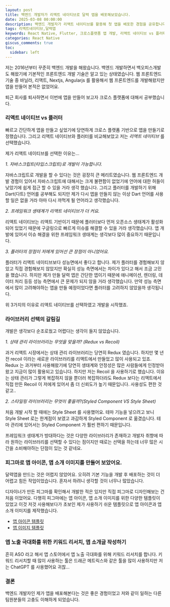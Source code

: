 ```yaml
---
layout: post
title: 백엔드 개발자가 리액트 네이티브로 달력 앱을 배포해보았습니다.
date: 2025-03-08 00:00:00
description: 백엔드 개발자가 리액트 네이티브를 활용해 첫 앱을 배포한 경험을 공유합니다. 리액트 네이티브 vs 플러터 비교, 상태 관리, 스타일링, ASO 키워드 리서치까지!
tags: 리액트네이티브,달력앱
keywords: React Native, Flutter, 크로스플랫폼 앱 개발, 리액트 네이티브 vs 플러터, 백엔드 개발자 앱 개발, React Native 상태 관리, Recoil vs Redux, Styled Component, 앱 개발 과정, 앱 배포 경험, 앱스토어 최적화(ASO), 앱 키워드 리서치, 피그마 앱 디자인, 앱 아이콘 제작, 앱 소개 이미지, iOS 앱 개발, Android 앱 개발, React Native 라이브러리 선택, 개발자 앱 출시, 앱스토어 마케팅
categories: React Native
giscus_comments: true
toc:
  sidebar: left
---
```


저는 2016년부터 꾸준히 백엔드 개발을 해왔습니다. 백엔드 개발하면서 백오피스개발도 해왔기에 기본적인 프론트엔드 개발 기술은 알고 있는 상태였습니다.
웹 프론트엔드 기술 중 바닐라, 리액트, Nextjs, Angularjs 를 활용해서 웹 프론트엔드를 개발해왔지만 앱을 만들어 본적은 없었어요.

퇴근 회사를 퇴사하면서 이번에 앱을 만들어 보고자 크로스 플랫폼에 대해서 공부했습니다.

### 리액트 네이티브 vs 플러터

빠르고 간단하게 앱을 만들고 싶었기에 당연하게 크로스 플랫폼 기반으로 앱을 만들기로 정했습니다.
그리고 리액트 네이티브와 플러터를 비교해보았고 저는 _리액트 네이티브_ 를 선택했습니다.

제가 리액트 네이티브를 선택한 이유는...

_1. 자바스크립트(타입스크립트)로 개발이 가능합니다._

자바스크립트로 개발을 할 수 있다는 것은 굉장히 큰 메리트였습니다. 웹 프론트엔드 개발 경험이 있어서 자바스크립트에 대해서는 크게 불편함이 없었기에 언어에 대한 허들이 낮았기에 쉽게 접근 할 수 있을 거라 생각 했습니다.
그리고 플러터를 개발하기 위해 Dart(다트) 언어를 공부해도 되지만 제가 다시 앱을 만들지 않는 이상 Dart 언어를 사용할 일은 없을 거라 아마 다시 까먹게 될 언어라고 생각했습니다.

_2. 프레임워크 생태계가 리액트 네이티브가 더 커요._

리액트 네이티브는 리액트 기반이기 때문에 플러터보다 먼저 오픈소스 생태계가 활성화 되어 있었기 때문에 구글링으로 빠르게 이슈를 해결할 수 있을 거라 생각했습니다. 앱 개발에 있어서 이슈 해결을 위한 프레임워크 생태계는 생각보다 많이 중요하기 때문입니다.

_3. 플러터의 장점이 저에게 있어선 큰 장점이 아니었어요._

플러터가 리액트 네이티브보다 성능면에서 좋다고 합니다. 제가 플러터를 경험해보지 않았고 직접 경험해보지 않았지만 확실히 성능 측면에서는 차이가 있다고 해서 조금 고민을 했습니다. 하지만 제가 만들 달력 앱은 간단한 앱이기 때문에 애니메이션, 렌더링, 데이터 처리 등등 성능 측면에서 큰 문제가 되지 않을 거라 생각했습니다. 만약 성능 측면에서 많이 고려해야하는 앱을 만들 예정이었다면 플러터를 고려하지 않았을까 생각됩니다.

위 3가지의 이유로 리액트 네이티브를 선택하였고 개발을 시작했죠.

### 라이브러리 선택의 갈림길

개발은 생각보다 순조로웠고 어렵다는 생각이 들지 않았습니다.

_1. 상태 관리 라이브러리는 무엇을 맞을까? (Redux vs Recoil)_

과거 리액트 시장에서는 상태 관리 라이브러리는 당연히 Redux 였습니다. 하지만 몇 년전 recoil 이라는 새로운 라이브러리를 리액트에서 만들었고 많이 사용되고 있죠. Redux 는 과거부터 사용해왔기에 당연히 생태계와 안정성은 많은 사람들에게 인정받아왔고 지금이 많이 활용되고 있습니다. 하지만 저는 Recoil 을 사용하기로 했습니다. 이유는 상태 관리가 그렇게 복잡하지 않을 뿐더러 복잡하더라도 Redux 보다는 리액트에서 직접 만든 Recoil 이 저에게 있어서 좀 더 신뢰도가 높기 때문입니다. 사용성도 편한 것 같고..

_2. 스타일링 라이브러리는 무엇이 좋을까?(Styled Component VS Style Sheet)_

처음 개발 시작 할 때에는 Style Sheet 를 사용했어요. 테마 기능을 넣으려고 보니 Style Sheet 로는 한계점이 보였고 과감하게 Styled Component 로 옮겼습니다. 테마 관리에 있어서는 Styled Component 가 훨씬 편하기 때문입니다.

프레임워크 생태계가 방대하다는 것은 다양한 라이브러리가 존재하고 개발자 취향에 따라 원하는 라이브러리를 선택할 수 있다는 점이지만 때로는 선택을 하는데 너무 많은 시간을 소비해야하는 단점이 있는 것 같네요.

### 피그마로 앱 아이콘, 앱 소개 이미지를 만들어 보았어요.

달력앱을 만드는 것은 어렵지 않았어요. 오히려 기본 기능을 개발 후 배포하는 것이 더 어렵고 힘든 작업이었습니다. 혼자서 하려니 생각할 것이 너무나 많았습니다.

디자이너가 만든 피그마를 확인해서 개발한 적은 있지만 직접 피그마로 디자인해보는 건 처음 이었어요.
다행히 피그마에는 앱 아이콘, 앱 소개 이미지를 위한 다양한 템플릿이 있었고 이것 저것 사용해보다가 초보인 제가 사용하기 쉬운 템플릿으로 앱 아이콘과 앱 소개 이미지를 제작했습니다.

- [앱 아이콘 템플릿](<https://www.figma.com/design/6VPVTMzVb65jwiyOQhIKLC/App-Icon-Toolkit---iOS%2FmacOS%2FAndroid-(Community)?m=auto&t=8rs8r8NsRwi6oqMx-6>)
- [앱 이미지 템플릿](<https://www.figma.com/design/P9dmo9eVszzV8Ej0HXXsNI/App-Store-Screenshot-Template-(Community)?m=auto&t=MNR6nfA6x2cdmcr5-6>)

### 앱 노출 극대화를 위한 키워드 리서치, 앱 소개글 작성하기

흔히 ASO 라고 해서 앱 스토어에서 앱 노출 극대화를 위해 키워드 리서치를 합니다.
키워드 리서치할 때 많이 사용하는 툴은 드래곤 메트릭스와 같은 툴을 많이 사용하지만 저는 ChatGPT 를 사용했어요 귀찮...

### 결론

백엔드 개발자인 제가 앱을 배포해본다는 것은 좋은 경험이었고 저와 같이 일하는 다른 팀원분들의 고충도 이해하게 되었습니다.
